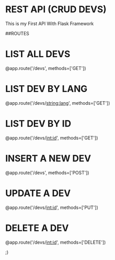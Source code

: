 # REST API (CRUD DEVS)

This is my First API With Flask Framework


##ROUTES

# LIST ALL DEVS
@app.route('/devs', methods=['GET'])

# LIST DEV BY LANG
@app.route('/devs/<string:lang>', methods=['GET'])

# LIST DEV BY ID
@app.route('/devs/<int:id>', methods=['GET'])

# INSERT A NEW DEV
@app.route('/devs', methods=['POST'])

# UPDATE A DEV
@app.route('/devs/<int:id>', methods=['PUT'])

# DELETE A DEV
@app.route('/devs/<int:id>', methods=['DELETE'])


;)
